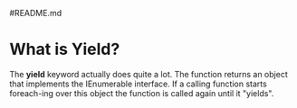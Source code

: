 #README.md
# What is Yield?
The **yield** keyword actually does quite a lot. The function returns an object that implements the IEnumerable interface. If a calling function starts foreach-ing over this object the function is called again until it "yields". 
